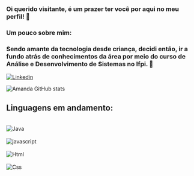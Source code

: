 ### Oi querido visitante, é um prazer ter você por aqui no meu perfil! 👋
### Um pouco sobre mim: 
### Sendo amante da tecnologia desde criança, decidi então, ir a fundo atrás de conhecimentos da área por meio do curso de Análise e Desenvolvimento de Sistemas no Ifpi. 🚀


[![Linkedin](https://img.shields.io/badge/LinkedIn-0077B5?style=for-the-badge&logo=linkedin&logoColor=white)](https://www.linkedin.com/in/amanda-santos-765244248/)



![Amanda GitHub stats](https://github-readme-stats.vercel.app/api?username=Amanda-Santos312&show_icons=true&theme=radical)


## Linguagens em andamento:

<div style="display: inline_block"><br/>
    <img align="center" alt="Java" src="https://img.shields.io/badge/Java-ED8B00?style=for-the-badge&logo=java&logoColor=white">
</div>
<div style="display: inline_block"><br/>
    <img align="center" alt="javascript" src="https://img.shields.io/badge/JavaScript-F7DF1E?style=for-the-badge&logo=javascript&logoColor=black">
</div>
<div style="display: inline_block"><br/>
    <img align="center" alt="Html" src="https://img.shields.io/badge/HTML5-E34F26?style=for-the-badge&logo=html5&logoColor=white">
</div>
<div style="display: inline_block"><br/>
    <img align="center" alt="Css" src="https://img.shields.io/badge/CSS3-1572B6?style=for-the-badge&logo=css3&logoColor=white">
</div>
